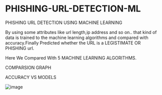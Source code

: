# PHISHING-URL-DETECTION-ML
PHISHING URL DETECTION USING MACHINE LEARNING


By using some attributes like url length,ip address and so on.. that kind of data is trained to the machine learning algorithms and compared with accuracy.Finally Predicted whether the URL is a LEGISTIMATE OR PHISHING url.

Here We Compared With 5 MACHINE LEARNING ALGORITHMS.

COMPARSION GRAPH 

ACCURACY VS MODELS


![image](https://user-images.githubusercontent.com/118617310/202857028-4c6f56fd-6770-4c97-9688-e54f18fbfee1.png)

